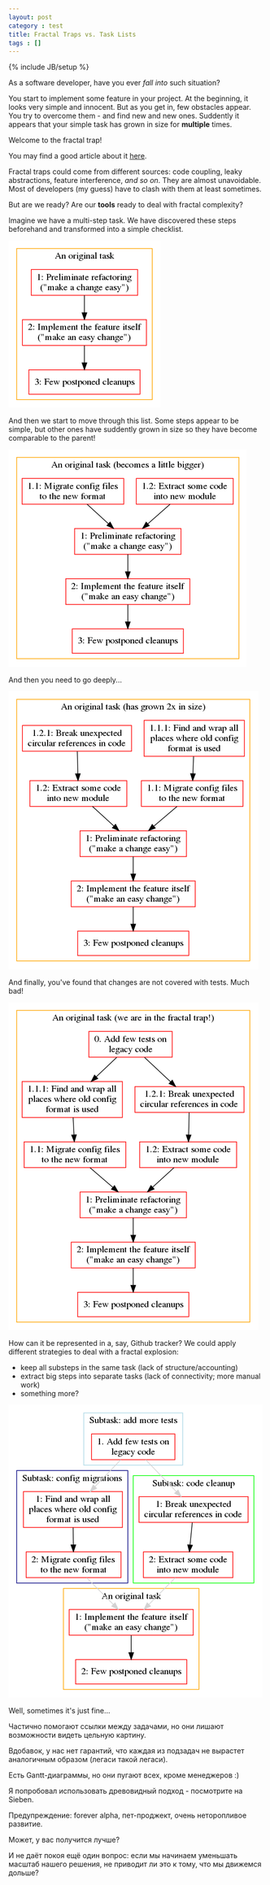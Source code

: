 ```yaml
---
layout: post
category : test
title: Fractal Traps vs. Task Lists
tags : []
---
```

{% include JB/setup %}

As a software developer, have you ever _fall into_ such situation?

You start to implement some feature in your project.
At the beginning, it looks very simple and innocent.
But as you get in, few obstacles appear.
You try to overcome them - and find new and new ones.
Suddently it appears that your simple task has grown in size for **multiple** times.

Welcome to the fractal trap!

You may find a good article about it
[here](https://jessitron.com/2020/09/19/code-is-a-coastline/).

Fractal traps could come from different sources: code coupling, leaky abstractions, feature interference, _and so on_.
They are almost unavoidable.
Most of developers (my guess) have to clash with them at least sometimes.

But are we ready?
Are our **tools** ready to deal with fractal complexity?

Imagine we have a multi-step task.
We have discovered these steps beforehand and transformed into a simple checklist.

![test](/images/1.png)

And then we start to move through this list.
Some steps appear to be simple, but other ones have suddently grown in size so they have become comparable to the parent!

![test](/images/2.png)

And then you need to go deeply...

![test](/images/3.png)

And finally, you've found that changes are not covered with tests.
Much bad!

![test](/images/4.png)

How can it be represented in a, say, Github tracker?
We could apply different strategies to deal with a fractal explosion:

* keep all substeps in the same task (lack of structure/accounting)
* extract big steps into separate tasks (lack of connectivity; more manual work)
* something more?

![test](/images/5.png)

Well, sometimes it's just fine...

Частично помогают ссылки между задачами, но они лишают возможности видеть цельную картину.

Вдобавок, у нас нет гарантий, что каждая из подзадач не вырастет аналогичным образом (легаси такой легаси).

Есть Gantt-диаграммы, но они пугают всех, кроме менеджеров :)

Я попробовал использовать древовидный подход - посмотрите на Sieben.

Предупреждение: forever alpha, пет-проджект, очень неторопливое развитие.

Может, у вас получится лучше?

И не даёт покоя ещё один вопрос: если мы начинаем уменьшать масштаб нашего решения, не приводит ли это к тому, что мы движемся дольше?
